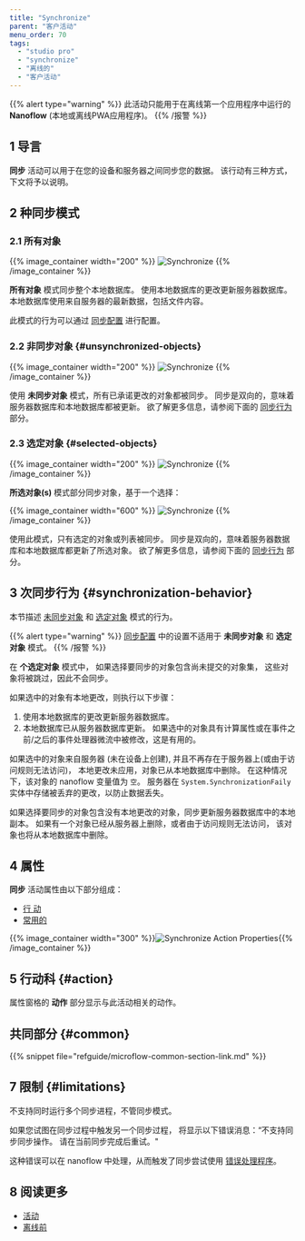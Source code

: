 ```yaml
---
title: "Synchronize"
parent: "客户活动"
menu_order: 70
tags:
  - "studio pro"
  - "synchronize"
  - "离线的"
  - "客户活动"
---
```


{{% alert type="warning" %}}
此活动只能用于在离线第一个应用程序中运行的 **Nanoflow** (本地或离线PWA应用程序)。
{{% /报警 %}}

## 1 导言

**同步** 活动可以用于在您的设备和服务器之间同步您的数据。  该行动有三种方式，下文将予以说明。

## 2 种同步模式

### 2.1 所有对象

{{% image_container width="200" %}}
![Synchronize](attachments/client-activities/synchronize.png)
{{% /image_container %}}

**所有对象** 模式同步整个本地数据库。 使用本地数据库的更改更新服务器数据库。 本地数据库使用来自服务器的最新数据，包括文件内容。

此模式的行为可以通过 [同步配置](offline-first#customizable-synchronization) 进行配置。

### 2.2 非同步对象 {#unsynchronized-objects}

{{% image_container width="200" %}}
![Synchronize](attachments/client-activities/synchronize-unsynchronized-objects.png)
{{% /image_container %}}

使用 **未同步对象** 模式，所有已承诺更改的对象都被同步。 同步是双向的，意味着服务器数据库和本地数据库都被更新。 欲了解更多信息，请参阅下面的 [同步行为](#synchronization-behavior) 部分。

### 2.3 选定对象 {#selected-objects}

{{% image_container width="200" %}}
![Synchronize](attachments/client-activities/synchronize-objects.png)
{{% /image_container %}}

**所选对象(s)** 模式部分同步对象，基于一个选择：

{{% image_container width="600" %}}
![Synchronize](attachments/client-activities/synchronize-objects-selection.png)
{{% /image_container %}}

使用此模式，只有选定的对象或列表被同步。 同步是双向的，意味着服务器数据库和本地数据库都更新了所选对象。 欲了解更多信息，请参阅下面的 [同步行为](#synchronization-behavior) 部分。

## 3 次同步行为 {#synchronization-behavior}

本节描述 [未同步对象](#unsynchronized-objects) 和 [选定对象](#selected-objects) 模式的行为。

{{% alert type="warning" %}}
[同步配置](offline-first#customizable-synchronization) 中的设置不适用于 **未同步对象** 和 **选定对象** 模式。
{{% /报警 %}}

在 **个选定对象** 模式中， 如果选择要同步的对象包含尚未提交的对象集， 这些对象将被跳过，因此不会同步。

如果选中的对象有本地更改，则执行以下步骤：

1. 使用本地数据库的更改更新服务器数据库。
2. 本地数据库已从服务器数据库更新。 如果选中的对象具有计算属性或在事件之前/之后的事件处理器微流中被修改，这是有用的。

如果选中的对象来自服务器 (未在设备上创建), 并且不再存在于服务器上(或由于访问规则无法访问)， 本地更改未应用，对象已从本地数据库中删除。 在这种情况下，该对象的 nanoflow 变量值为 `空`。 服务器在 `System.SynchronizationFaily` 实体中存储被丢弃的更改，以防止数据丢失。

如果选择要同步的对象包含没有本地更改的对象，同步更新服务器数据库中的本地副本。 如果有一个对象已经从服务器上删除，或者由于访问规则无法访问， 该对象也将从本地数据库中删除。

## 4 属性

**同步** 活动属性由以下部分组成：

* [行 动](#action)
* [常用的](#common)

{{% image_container width="300" %}}![Synchronize Action Properties](attachments/client-activities/synchronize-properties.png){{% /image_container %}}

## 5 行动科 {#action}

属性窗格的 **动作** 部分显示与此活动相关的动作。

## 共同部分 {#common}

{{% snippet file="refguide/microflow-common-section-link.md" %}}

## 7 限制 {#limitations}

不支持同时运行多个同步进程，不管同步模式。

如果您试图在同步过程中触发另一个同步过程， 将显示以下错误消息：“不支持同步同步操作。 请在当前同步完成后重试。"

这种错误可以在 nanoflow 中处理，从而触发了同步尝试使用 [错误处理程序](/refguide/error-event#errorhandlers)。

## 8 阅读更多

* [活动](活动)
* [离线前](离线前)
